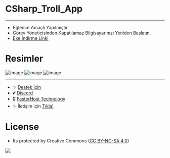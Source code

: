 # CSharp_Troll_App
---

- Eğlence Amaçlı Yapılmıştır.
- Görev Yöneticisinden Kapatılamaz Bilgisayarınızı Yeniden Başlatın.
- [Exe İndirme Linki](https://dosya.co/lsmpo2ixwqhc/TrollApp.exe.html)

# Resimler

![image](https://user-images.githubusercontent.com/63351166/205460070-52b2d429-02be-4712-aa57-7e8dbd1a3d85.png)
![image](https://user-images.githubusercontent.com/63351166/205460078-654f3a9c-975d-4c6c-9ee6-f9506bf47070.png)
![image](https://user-images.githubusercontent.com/63351166/205460085-6e103341-ecd5-48ab-915c-a29e065c074c.png)

---
- ✨ [Destek İçin](https://fastuptime.com) <br>
- 💕 [Discord](https://fastuptime.com/discord)<br>
- 🎖️ [FasterHost Technology](https://fasterhost.tech/)<br>
- ✨ İletişim için [Tıkla!](mailto:fastuptime@gmail.com)<br>

# License
- Its protected by Creative Commons ([CC BY-NC-SA 4.0](https://creativecommons.org/licenses/by-nc-sa/4.0/))

<a href="https://creativecommons.org/licenses/by-nc-sa/4.0/" title="BYNCSA40"><img src="https://licensebuttons.net/l/by-nc-sa/4.0/88x31.png"></a>
